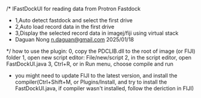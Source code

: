 /* IFastDockUI for reading data from Protron Fastdock
 * 1,Auto detect fastdock and select the first drive
 * 2,Auto load record data in the first drive
 * 3,Display the selected record data in imagej/fiji using virtual stack 
 * Daguan Nong n.daguan@gmail.com 2025/01/18 

 */
 how to use the plugin:
 0, copy the PDCLIB.dll to the root of image (or FIJI) folder
 1, open new script editor: File/new/script
 2, in the script editor, open FastDockUI.java
 3, Ctrl+R, or in Run menu, choose compile and run
 * you might need to update FIJI to the latest version, and install the compiler(Ctrl+Shift+M, or Plugins/Install, and try to install the FastDockUI.java, if compiler wasn't installed, follow the deriction in FIJI)

